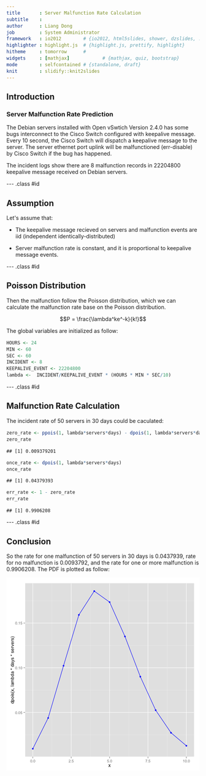 ```yaml
---
title       : Server Malfunction Rate Calculation
subtitle    : 
author      : Liang Dong
job         : System Administrator
framework   : io2012        # {io2012, html5slides, shower, dzslides, ...}
highlighter : highlight.js  # {highlight.js, prettify, highlight}
hitheme     : tomorrow      # 
widgets     : [mathjax]            # {mathjax, quiz, bootstrap}
mode        : selfcontained # {standalone, draft}
knit        : slidify::knit2slides
---
```


## Introduction



### Server Malfunction Rate Prediction

The Debian servers installed with Open vSwtich Version 2.4.0 has some bugs interconnect to the Cisco Switch configured with keepalive message. Every 10 second, the Cisco Switch will dispatch a keepalive message to the server. The server ethernet port uplink will be malfunctioned (err-disable) by Cisco Switch if the bug has happened.

The incident logs show there are 8 malfunction records in 22204800 keepalive message received on Debian servers.

--- .class #id

## Assumption

Let's assume that:

* The keepalive message recieved on servers and malfunction events are iid (independent identically-distributed)

* Server malfunction rate is constant, and it is proportional to keepalive message events.

--- .class #id 

## Poisson Distribution

Then the malfunction follow the Poisson distribution, which we can calculate the malfunction rate base on the Poisson distribution.

$$P = \frac{\lambda^ke^-k}{k!}$$

The global variables are initialized as follow:


```r
HOURS <- 24
MIN <- 60
SEC <- 60
INCIDENT <- 8
KEEPALIVE_EVENT <- 22204800
lambda <-  INCIDENT/KEEPALIVE_EVENT * (HOURS * MIN * SEC/10)
```

--- .class #id 

## Malfunction Rate Calculation
The incident rate of 50 servers in 30 days could be caculated:




```r
zero_rate <- ppois(1, lambda*servers*days) - dpois(1, lambda*servers*days)
zero_rate
```

```
## [1] 0.009379201
```


```r
once_rate <- dpois(1, lambda*servers*days)
once_rate
```

```
## [1] 0.04379393
```


```r
err_rate <- 1 - zero_rate
err_rate
```

```
## [1] 0.9906208
```

--- .class #id 

## Conclusion

So the rate for one malfunction of 50 servers in 30 days is 0.0437939, rate for no malfunction is 0.0093792, and the rate for one or more malfunction is 0.9906208. The PDF is plotted as follow:

![plot of chunk unnamed-chunk-6](assets/fig/unnamed-chunk-6-1.png)



